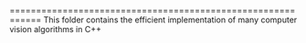 ============================================================
This folder contains the efficient implementation of many computer vision algorithms in C++